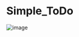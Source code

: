 # Simple_ToDo
![image](https://user-images.githubusercontent.com/87350108/171632352-e405e345-d0b1-4c76-be81-8fe2defe9b7f.png)

